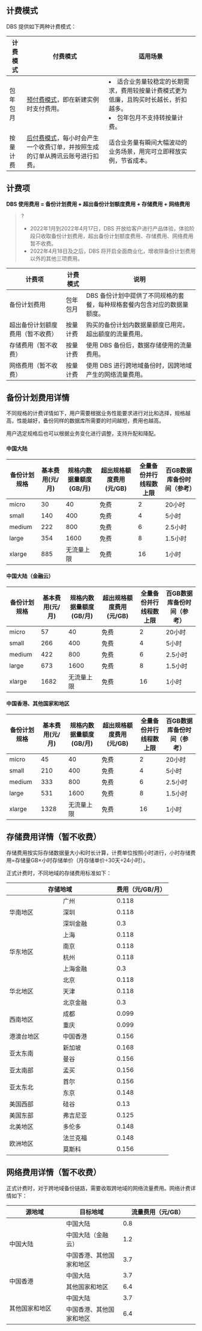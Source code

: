 ## 计费模式
DBS  提供如下两种计费模式： 

| 计费模式 | 付费模式                                                     | 适用场景                                                     |
| -------- | ------------------------------------------------------------ | ------------------------------------------------------------ |
| 包年包月 | [预付费模式](https://cloud.tencent.com/document/product/555/9618)，即在新建实例时支付费用。 | <li>适合业务量较稳定的长期需求，费用较按量计费模式更为低廉，且购买时长越长，折扣越多。<li>包年包月不支持转按量计费。</li> |
| 按量计费 | [后付费模式](https://cloud.tencent.com/document/product/555/9617)，每小时会产生一个收费订单，并按照生成的订单从腾讯云账号进行扣费。 | 适合业务量有瞬间大幅波动的业务场景，用完可立即释放实例，节省成本。 |

## 计费项
**DBS 使用费用 = 备份计划费用 + 超出备份计划额度费用 + 存储费用 + 网络费用** 

> ? 
> - 2022年1月到2022年4月17日，DBS 开放给客户进行产品体验，体验阶段只收取备份计划费用，超出备份计划额度费用、存储费用、网络费用暂不收费。
> - 2022年4月18日及之后，DBS 将开启全面商业化，增收除备份计划费用以外的其他三项费用。

| 计费项                           | 计费模式 | 说明                                                         |
| -------------------------------- | -------- | ------------------------------------------------------------ |
| 备份计划费用                     | 包年包月 | DBS 备份计划中提供了不同规格的套餐，每种规格套餐内包含对应的数据量额度。 |
| 超出备份计划额度费用（暂不收费） | 按量计费 | 购买的备份计划内数据量额度已用完，超出额度的流量费用。       |
| 存储费用（暂不收费）             | 按量计费 | 使用 DBS 备份后，数据存储使用的流量费用。                    |
| 网络费用（暂不收费）             | 按量计费 | 使用 DBS 进行跨地域备份时，因跨地域产生的网络流量费用。      |

## 备份计划费用详情
不同规格的计费详情如下，用户需要根据业务性能要求进行对比和选择，规格越高，性能越好，备份同样的数据库所需要的时间越短，费用也越高。

用户选定规格后也可以根据业务变化进行调整，支持升配和降配。

#### 中国大陆

| 备份计划规格 | 基本费用(元/月) | 规格内数据量额度(GB/月) | 超出规格额度费用(元/GB) | 全量备份并行线程数上限 | 百GB数据库备份时间（参考） |
| ------------ | --------------- | ----------------------- | ----------------------- | ---------------------- | ------------------------------ |
| micro        | 30              | 40                      | 免费                  | 2                      | 20小时                         |
| small        | 140             | 400                     | 免费                  | 4                      | 5小时                          |
| medium       | 222             | 800                     | 免费                  | 6                      | 2.5小时                        |
| large        | 354             | 1600                    | 免费                  | 8                      | 1.5小时                        |
| xlarge       | 885             | 无流量上限              | 免费                    | 16                     | 1小时                          |

#### 中国大陆（金融云）

| 备份计划规格 | 基本费用(元/月) | 规格内数据量额度(GB/月) | 超出规格额度费用(元/GB) | 全量备份并行线程数上限 | 百GB数据库备份时间（参考） |
| ------------ | --------------- | ----------------------- | ----------------------- | ---------------------- | ------------------------------ |
| micro        | 57              | 40                      | 免费                  | 2                      | 20小时                         |
| small        | 266             | 400                     | 免费                  | 4                      | 5小时                          |
| medium       | 422             | 800                     | 免费                  | 6                      | 2.5小时                        |
| large        | 673             | 1600                    | 免费                  | 8                      | 1.5小时                        |
| xlarge       | 1682            | 无流量上限              | 免费                    | 16                     | 1小时                          |

#### 中国香港、其他国家和地区

| 备份计划规格 | 基本费用(元/月) | 规格内数据量额度(GB/月) | 超出规格额度费用(元/GB) | 全量备份并行线程数上限 | 百GB数据库备份时间（参考） |
| ------------ | --------------- | ----------------------- | ----------------------- | ---------------------- | ------------------------------ |
| micro        | 45              | 40                      | 免费                  | 2                      | 20小时                         |
| small        | 210             | 400                     | 免费                  | 4                      | 5小时                          |
| medium       | 333             | 800                     | 免费                  | 6                      | 2.5小时                        |
| large        | 531             | 1600                    | 免费                  | 8                      | 1.5小时                        |
| xlarge       | 1328            | 无流量上限              | 免费                    | 16                     | 1小时                          |

## 存储费用详情（暂不收费）

存储费用按实际存储数据量大小和时长计算，计费单位按照小时进行，小时存储费用=存储量GB×小时存储单价（月存储单价÷30天÷24小时）。

正式计费时，不同地域的存储费用标准如下：

<table> 
<thead><tr><th colspan="2" width="66%">存储地域</th><th width="34%">费用（元/GB/月）</th></tr></thead>
<tbody>
<tr>
<td rowspan="3" width="33%">华南地区</td><td>广州</td><td>0.118</td></tr>
<tr><td>深圳</td><td>0.118</td></tr>
<tr><td>深圳金融</td><td>0.3</td></tr>
<tr>
<td rowspan="4">华东地区</td><td>上海</td><td>0.118</td></tr>
<tr><td>南京</td><td>0.118</td></tr>
<tr><td>杭州</td><td>0.118</td></tr>
<tr><td>上海金融</td><td>0.3</td></tr>
<tr>
<td rowspan="3">华北地区</td><td>北京</td><td>0.118</td></tr>
<tr><td>天津</td><td>0.118</td></tr>
<tr><td>北京金融</td><td>0.3</td></tr>
<tr>
<td rowspan="2">西南地区</td><td>成都</td><td>0.099</td></tr>
<tr><td>重庆</td><td>0.099</td></tr>
<tr>
<td>港澳台地区</td><td>中国香港</td><td>0.156</td></tr>
<tr>
<td rowspan="2">亚太东南</td><td>新加坡</td><td>0.168</td></tr>
<tr><td>曼谷</td><td>0.156</td></tr>
<tr>
<td>亚太南部</td><td>孟买</td><td>0.156</td></tr>
<tr>
<td rowspan="2">亚太东北</td><td>首尔</td><td>0.156</td></tr>
<tr><td>东京</td><td>0.148</td></tr>
<tr>
<td>美国西部</td><td>硅谷</td><td>0.13</td></tr>
<tr>
<td>美国东部</td><td>弗吉尼亚</td><td>0.125</td></tr>
<tr>
<td>北美地区</td><td>多伦多</td><td>0.148</td></tr>
<tr>
<td rowspan="2">欧洲地区</td><td>法兰克福</td><td>0.148</td></tr>
<tr><td>莫斯科</td><td>0.156</td></tr>
</tbody></table>


## 网络费用详情（暂不收费）
正式计费时，对于跨地域备份链路，需要收取跨地域的网络流量费用。网络计费详情如下：
<table>
<thead><tr>
<th width="30%">源地域</th><th width="30%">目标地域</th><th width="40%">流量费用（元/GB）</th></tr></thead>  
<tr>
<td rowspan=3>中国大陆</td><td>中国大陆</td><td>0.8</td></tr>
<tr><td>中国大陆（金融云）</td><td>1.2</td></tr>
<tr><td>中国香港、其他国家和地区</td><td>3.7</td></tr>
<tr>
<td rowspan=2>中国香港</td><td>中国大陆</td><td>3.7</td></tr>
<tr><td>其他国家和地区</td><td>6.4</td></tr>
<tr>
<td rowspan=2>其他国家和地区</td><td>中国大陆</td><td>3.7</td></tr>
<tr><td>中国香港、其他国家和地区</td><td>6.4</td></tr>
</table>
